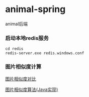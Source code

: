 # animal-spring
animal后端
### 启动本地redis服务
```shell script
cd redis
redis-server.exe redis.windows.conf
```

### 图片相似度计算
[图片相似度对比](https://segmentfault.com/a/1190000038308093)

[图片相似度算法(Java实现)](https://blog.csdn.net/dsh153/article/details/106926376)